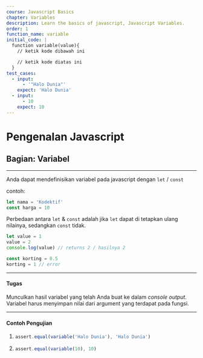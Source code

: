 ```yaml
---
course: Javascript Basics
chapter: Variables
description: Learn the basics of javascript, Javascript Variables.
order: 1
function_name: variable
initial_code: |
  function variable(value){
    // ketik kode dibawah ini

    // ketik kode diatas ini
  }
test_cases:
  - input:
      - '"Halo Dunia"'
    expect: 'Halo Dunia'
  - input:
      - 10
    expect: 10
---
```


# Pengenalan Javascript

## Bagian: Variabel

---

Anda dapat mendefinisikan variabel pada javascript dengan `let` / `const`

contoh:

```js
let nama = 'Kodektif'
const harga = 10
```

Perbedaan antara `let` & `const` adalah jika `let` dapat di tetapkan ulang nilainya, sedangkan `const` tidak.

```js
let value = 1
value = 2
console.log(value) // returns 2 / hasilnya 2

const korting = 0.5
korting = 1 // error
```

---

#### Tugas

Munculkan hasil variabel yang telah Anda buat ke dalam _console output_. Variabel harus menyimpan nilai dari argument yang terdapat pada fungsi.

---

#### Contoh Pengujian

1. ```js
   assert.equal(variable('Halo Dunia'), 'Halo Dunia')
   ```

2. ```js
   assert.equal(variable(10), 10)
   ```

